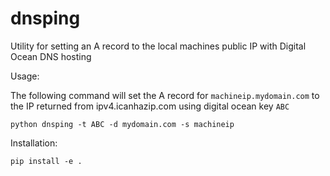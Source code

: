 # dnsping
Utility for setting an A record to the local machines public IP with Digital Ocean DNS hosting

Usage:

  The following command will set the A record for `machineip.mydomain.com` to the IP returned from ipv4.icanhazip.com using digital ocean key `ABC`
  
  ```python dnsping -t ABC -d mydomain.com -s machineip```
  
Installation:

```pip install -e .```
